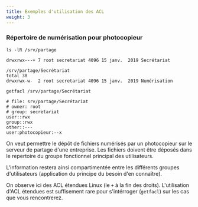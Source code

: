 ```yaml
---
title: Exemples d'utilisation des ACL
weight: 3
---
```

### Répertoire de numérisation pour photocopieur

`ls -lR /srv/partage`

```console
drwxrwx---+ 7 root secretariat 4096 15 janv.  2019 Secrétariat

/srv/partage/Secrétariat
total 38
drwxrwx-w-  2 root secretariat 4096 15 janv.  2019 Numérisation
```

`getfacl /srv/partage/Secrétariat`

```console
# file: srv/partage/Secrétariat
# owner: root
# group: secretariat
user::rwx
group::rwx
other::---
user:photocopieur:--x
```

<aside class="notes">

On veut permettre le dépôt de fichiers numérisés par un photocopieur sur
le serveur de partage d'une entreprise. Les fichiers doivent être déposés
dans le repertoire du groupe fonctionnel principal des utilisateurs.

L'information restera ainsi compartimentée entre les différents groupes d'utilisateurs
(application du principe du besoin d'en connaître).

On observe ici des ACL étendues Linux (le `+` à la fin des droits).
L'utilisation d'ACL étendues est suffisement rare pour s'intérroger (`getfacl`)
sur les cas que vous rencontrerez.

</aside>
